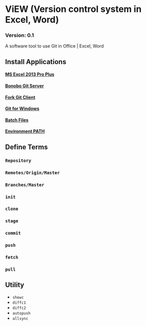 # ViEW (Version control system in Excel, Word)
### Version: 0.1
A software tool to use Git in Office | Excel, Word

## Install Applications
#### [MS Excel 2013 Pro Plus]()
#### [Bonobo Git Server]()
#### [Fork Git Client]()
#### [Git for Windows]()
#### [Batch Files]()
#### [Environment PATH]()

## Define Terms
### `Repository`
### `Remotes/Origin/Master`
### `Branches/Master`
### `init`
### `clone`
### `stage`
### `commit`
### `push`
### `fetch`
### `pull`

## Utility
* `showc`
* `diffc1`
* `diffc2`
* `autopush`
* `allsync`